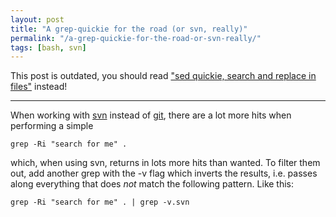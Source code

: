 ```yaml
---
layout: post
title: "A grep-quickie for the road (or svn, really)"
permalink: "/a-grep-quickie-for-the-road-or-svn-really/"
tags: [bash, svn]
---
```


This post is outdated, you should read <a title="use ack instead of grep" href="http://iamnearlythere.com/sed-quickie-search-replace-files">"sed quickie, search and replace in files"</a> instead!

<hr />

When working with <a href="http://iamnearlythere.com/tag/svn">svn</a> instead of <a href="http://iamnearlythere.com/tag/git">git</a>, there are a lot more hits when performing a simple

<code lang="bash">grep -Ri "search for me" .</code>

which, when using svn, returns in lots more hits than wanted. To filter them out, add another grep with the -v flag which inverts the results, i.e. passes along everything that does <em>not</em> match the following pattern. Like this:

<code lang="bash">grep -Ri "search for me" . | grep -v\.svn</code>
